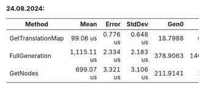 ### 24.08.2024:

| Method            | Mean        | Error    | StdDev   | Gen0     | Gen1     | Gen2   | Allocated  |
|------------------ |------------:|---------:|---------:|---------:|---------:|-------:|-----------:|
| GetTranslationMap |    99.06 us | 0.776 us | 0.648 us |  18.7988 |   0.2441 |      - |    96.6 KB |
| FullGeneration    | 1,115.11 us | 2.334 us | 2.183 us | 378.9063 | 140.6250 | 3.9063 | 2336.28 KB |
| GetNodes          |   699.07 us | 3.321 us | 3.106 us | 211.9141 |   2.9297 |      - | 1299.64 KB |
